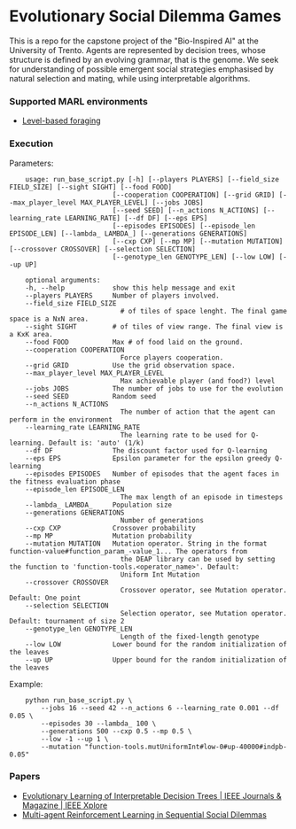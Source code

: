 # Evolutionary Social Dilemma Games
This is a repo for the capstone project of the "Bio-Inspired AI" at the University of Trento. Agents are represented by decision trees, whose structure is defined by an evolving grammar, that is the genome. We seek for understanding of possible emergent social strategies emphasised by natural selection and mating, while using interpretable algorithms.  

### Supported MARL environments
- [Level-based foraging](https://github.com/semitable/lb-foraging)

### Execution

Parameters:
```
    usage: run_base_script.py [-h] [--players PLAYERS] [--field_size FIELD_SIZE] [--sight SIGHT] [--food FOOD]
                          [--cooperation COOPERATION] [--grid GRID] [--max_player_level MAX_PLAYER_LEVEL] [--jobs JOBS]
                          [--seed SEED] [--n_actions N_ACTIONS] [--learning_rate LEARNING_RATE] [--df DF] [--eps EPS]
                          [--episodes EPISODES] [--episode_len EPISODE_LEN] [--lambda_ LAMBDA_] [--generations GENERATIONS]
                          [--cxp CXP] [--mp MP] [--mutation MUTATION] [--crossover CROSSOVER] [--selection SELECTION]
                          [--genotype_len GENOTYPE_LEN] [--low LOW] [--up UP]

    optional arguments:
    -h, --help            show this help message and exit
    --players PLAYERS     Number of players involved.
    --field_size FIELD_SIZE
                            # of tiles of space lenght. The final game space is a NxN area.
    --sight SIGHT         # of tiles of view range. The final view is a KxK area.
    --food FOOD           Max # of food laid on the ground.
    --cooperation COOPERATION
                            Force players cooperation.
    --grid GRID           Use the grid observation space.
    --max_player_level MAX_PLAYER_LEVEL
                            Max achievable player (and food?) level
    --jobs JOBS           The number of jobs to use for the evolution
    --seed SEED           Random seed
    --n_actions N_ACTIONS
                            The number of action that the agent can perform in the environment
    --learning_rate LEARNING_RATE
                            The learning rate to be used for Q-learning. Default is: 'auto' (1/k)
    --df DF               The discount factor used for Q-learning
    --eps EPS             Epsilon parameter for the epsilon greedy Q-learning
    --episodes EPISODES   Number of episodes that the agent faces in the fitness evaluation phase
    --episode_len EPISODE_LEN
                            The max length of an episode in timesteps
    --lambda_ LAMBDA_     Population size
    --generations GENERATIONS
                            Number of generations
    --cxp CXP             Crossover probability
    --mp MP               Mutation probability
    --mutation MUTATION   Mutation operator. String in the format function-value#function_param_-value_1... The operators from    
                            the DEAP library can be used by setting the function to 'function-tools.<operator_name>'. Default:      
                            Uniform Int Mutation
    --crossover CROSSOVER
                            Crossover operator, see Mutation operator. Default: One point
    --selection SELECTION
                            Selection operator, see Mutation operator. Default: tournament of size 2
    --genotype_len GENOTYPE_LEN
                            Length of the fixed-length genotype
    --low LOW             Lower bound for the random initialization of the leaves
    --up UP               Upper bound for the random initialization of the leaves
```
Example:
```
    python run_base_script.py \
        --jobs 16 --seed 42 --n_actions 6 --learning_rate 0.001 --df 0.05 \
        --episodes 30 --lambda_ 100 \
        --generations 500 --cxp 0.5 --mp 0.5 \
        --low -1 --up 1 \
        --mutation "function-tools.mutUniformInt#low-0#up-40000#indpb-0.05"
```

### Papers
- [Evolutionary Learning of Interpretable Decision Trees | IEEE Journals & Magazine | IEEE Xplore](https://ieeexplore.ieee.org/document/10015004)
- [Multi-agent Reinforcement Learning in Sequential Social Dilemmas](http://arxiv.org/abs/1702.03037)
